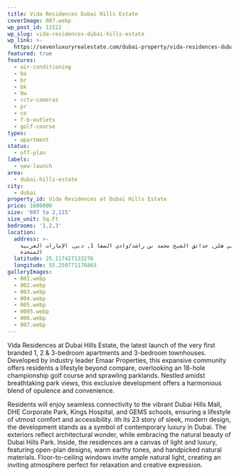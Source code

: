 ```yaml
---
title: Vida Residences Dubai Hills Estate
coverImage: 007.webp
wp_post_id: 11522
wp_slug: vida-residences-dubai-hills-estate
wp_link: >-
  https://sevenluxuryrealestate.com/dubai-property/vida-residences-dubai-hills-estate/
featured: true
features:
  - air-conditioning
  - ba
  - br
  - bk
  - bw
  - cctv-cameras
  - pr
  - co
  - f-b-outlets
  - golf-course
types:
  - apartment
status:
  - off-plan
labels:
  - new-launch
area:
  - dubai-hills-estate
city:
  - dubai
property_id: Vida Residences at Dubai Hills Estate
price: 1600000
size: '697 to 2,115'
size_unit: Sq.Ft
bedrooms: '1,2,3'
location:
  address: >-
    دبي هلز, حدائق الشيخ محمد بن راشد/وادي الصفا 1, دبي, الإمارات العربية
    المتحدة
  latitude: 25.117427133276
  longitude: 55.259771176863
galleryImages:
  - 001.webp
  - 002.webp
  - 003.webp
  - 004.webp
  - 005.webp
  - 0005.webp
  - 006.webp
  - 007.webp
---
```


Vida Residences at Dubai Hills Estate, the latest launch of the very first branded 1, 2 & 3-bedroom apartments and 3-bedroom townhouses. Developed by industry leader Emaar Properties, this expansive community offers residents a lifestyle beyond compare, overlooking an 18-hole championship golf course and sprawling parklands. Nestled amidst breathtaking park views, this exclusive development offers a harmonious blend of opulence and convenience.

Residents will enjoy seamless connectivity to the vibrant Dubai Hills Mall, DHE Corporate Park, Kings Hospital, and GEMS schools, ensuring a lifestyle of utmost comfort and accessibility. ith its 23 story of sleek, modern design, the development stands as a symbol of contemporary luxury in Dubai. The exteriors reflect architectural wonder, while embracing the natural beauty of Dubai Hills Park. Inside, the residences are a canvas of light and luxury, featuring open-plan designs, warm earthy tones, and handpicked natural materials. Floor-to-ceiling windows invite ample natural light, creating an inviting atmosphere perfect for relaxation and creative expression.

